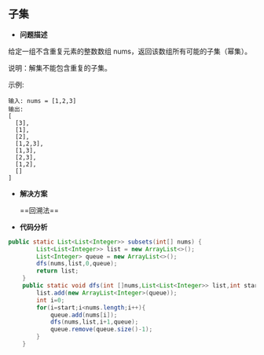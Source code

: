 ## 子集

- **问题描述**

给定一组不含重复元素的整数数组 nums，返回该数组所有可能的子集（幂集）。

说明：解集不能包含重复的子集。

示例:

```
输入: nums = [1,2,3]
输出:
[
  [3],
  [1],
  [2],
  [1,2,3],
  [1,3],
  [2,3],
  [1,2],
  []
]
```

- **解决方案**

  ==回溯法==

- **代码分析**

```java
public static List<List<Integer>> subsets(int[] nums) {
        List<List<Integer>> list = new ArrayList<>();
        List<Integer> queue = new ArrayList<>();
        dfs(nums,list,0,queue);
        return list;
    }
    public static void dfs(int []nums,List<List<Integer>> list,int start,List<Integer> queue){
        list.add(new ArrayList<Integer>(queue));
        int i=0;
        for(i=start;i<nums.length;i++){
            queue.add(nums[i]);
            dfs(nums,list,i+1,queue);
            queue.remove(queue.size()-1);
        }
    }
```

